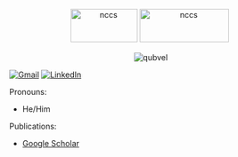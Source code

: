<p align="center">
  <img src="https://www.nccs.nasa.gov/sites/default/files/NCCS_logo.png" alt="nccs" width="120" height="60"/>
  <img src="https://images.squarespace-cdn.com/content/v1/55d2a0e2e4b0cb42737278a2/1442984888864-9ZJY7ZRGS9DWLPIBC59Q/nasa+goddard+logo?format=1000w" alt="nccs" width="160" height="60"/>
</p>

<p align="center">&nbsp;<img align="center" src="https://github-readme-stats.vercel.app/api?username=jordancaraballo&show_icons=true&hide_border=true&hide_title=true&include_all_commits=true" alt="qubvel" /></p>

[![Gmail](https://img.shields.io/badge/Gmail-D14836?style=for-the-badge&logo=gmail&logoColor=white)](mailto:jordan.a.caraballo.vega@gmail.com)
[![LinkedIn](https://img.shields.io/badge/LinkedIn-0077B5?style=for-the-badge&logo=linkedin&logoColor=white)](https://www.linkedin.com/in/jordancaraballovega/)

Pronouns:
* He/Him

Publications:
* [Google Scholar](https://scholar.google.com/citations?hl=es&user=2IB5HgIAAAAJ)

